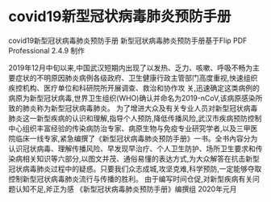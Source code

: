 # covid19新型冠状病毒肺炎预防手册
covid19新型冠状病毒肺炎预防手册
新型冠状病毒肺炎预防手册基于Flip PDF Professional 2.4.9 制作

2019年12月中旬以来,中国武汉短期内出现了以发热、乏力、咳嗽、呼吸不畅为主要症状的不明原因肺炎病例各级政府、卫生健康行政主管部门高度重视,怏速组织疾控机构、医疗单位和科研院所开展调查、救治和协作攻
关,迅速确定这类病例的病原为新型冠状病毒,世界卫生组织(WHO)确认并命名为2019-nCoV,该病原感染所
致的肺炎称为新型冠状病毒肺炎。
为了增进大众及有关专业人员对新型冠状病毒肺炎这一新型疾病的认识和理解,指导个人预防,降低传播风险,武汉市疾病预防控制中心组织丰富经验的传染病防治专家、病原生物与免疫专业研究学者,以及三甲医院临床一线专家,紧急编撰了《新型冠状病毒肺炎预防手册》一书。全书內容分为认识冠状病毒、理解传播风险、早发现早治疗、个人卫生防护、场所卫生要求和传染病相关知识等六部分,以图文并茂、通俗易懂的表达方式,为大众解答在抗击新型冠状病毒肺炎过程中的疑惑。只要我们众志成城,攻坚克难,科学预防,一定能够夺取控制新型冠状病毒肺炎流行与传播的胜利。
由于编写时间仓促,对新型疾病有关问题认知不足,斧正为感
《新型冠状病毒肺炎预防手册》编撰组
2020年元月
